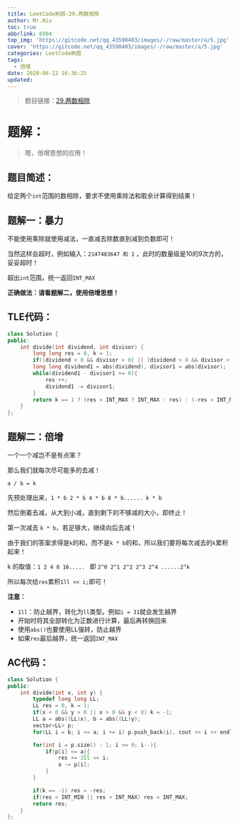 ```yaml
---
title: LeetCode刷题-29.两数相除
author: Mr.Niu
toc: true
abbrlink: 6904
top_img: 'https://gitcode.net/qq_43590403/images/-/raw/master/a/5.jpg'
cover: 'https://gitcode.net/qq_43590403/images/-/raw/master/a/5.jpg'
categories: LeetCode刷题
tags:
  - 倍增
date: 2020-06-22 16:36:25
updated:
---
```
















> 题目链接：[29.两数相除](https://leetcode-cn.com/problems/divide-two-integers/)



# 题解：



> 嗯，倍增思想的应用！



## 题目简述：

给定两个`int`范围的数相除，要求不使用乘除法和取余计算得到结果！

## 题解一：暴力



不能使用乘除就使用减法，一直减去除数直到减到负数即可！



当然这样会超时，例如输入：`2147483647 和 1` ，此时的数量级是10的9次方的，妥妥超时！



超出`int`范围，统一返回`INT_MAX`



**正确做法：请看题解二，使用倍增思想！**



## TLE代码：



```c++
class Solution {
public:
    int divide(int dividend, int divisor) {
        long long res = 0, k = 1;
        if((dividend < 0 && divisor > 0) || (dividend > 0 && divisor < 0)) k = -1;
        long long dividend1 = abs(dividend), divisor1 = abs(divisor);
        while(dividend1 - divisor1 >= 0){
            res ++;
            dividend1 -= divisor1;
        }
        return k == 1 ? (res > INT_MAX ? INT_MAX : res) : (-res < INT_MIN ? INT_MAX : -res);
    }
};
```









## 题解二：倍增



一个一个减岂不是有点笨？

那么我们就每次尽可能多的去减！



`a / b = k`



先预处理出来，`1 * b 2 * b 4 * b 8 * b...... k * b`



然后倒着去减，从大到小减，直到剩下的不够减的大小，即终止！

第一次减去  `k * b`，若足够大，继续向后去减！



由于我们的答案求得是`k`的和，而不是`k * b`的和，所以我们要将每次减去的`k`累积起来！



k 的取值：`1 2 4 8 16..... ` 即 `2^0 2^1 2^2 2^3 2^4 ......2^k`



所以每次给`res`累积`1ll << i;`即可！



**注意：**

- `1ll`：防止越界，转化为`ll`类型。例如`i = 31`就会发生越界
- 开始时将其全部转化为正数进行计算，最后再转换回来
- 使用`abs()`也要使用LL强转，防止越界
- 如果`res`最后越界，统一返回`INT_MAX`

## AC代码：



```c++
class Solution {
public:
    int divide(int x, int y) {
        typedef long long LL;
        LL res = 0, k = 1;
        if(x < 0 && y > 0 || x > 0 && y < 0) k = -1;
        LL a = abs((LL)x), b = abs((LL)y);
        vector<LL> p;
        for(LL i = b; i <= a; i += i) p.push_back(i), cout << i << endl;

        for(int i = p.size() - 1; i >= 0; i--){
            if(p[i] <= a){
                res += 1ll << i;
                a -= p[i];
            }
        }

        if(k == -1) res = -res;
        if(res < INT_MIN || res > INT_MAX) res = INT_MAX;
        return res;
    }
};
```

